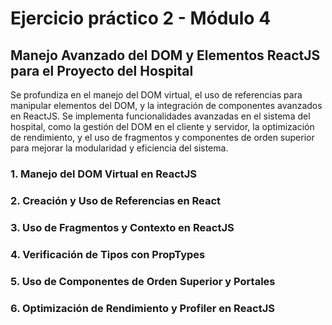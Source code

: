 # Ejercicio práctico 2 - Módulo 4

## Manejo Avanzado del DOM y Elementos ReactJS para el Proyecto del Hospital
Se profundiza en el manejo del DOM virtual, el uso de referencias para manipular elementos del DOM, y la integración de componentes
avanzados en ReactJS. Se implementa funcionalidades avanzadas en el sistema del hospital, como la gestión del DOM en el cliente y servidor, la optimización de rendimiento, y el uso de fragmentos y componentes de orden superior para mejorar la modularidad y eficiencia del
sistema.

### 1. Manejo del DOM Virtual en ReactJS

### 2. Creación y Uso de Referencias en React

### 3. Uso de Fragmentos y Contexto en ReactJS

### 4. Verificación de Tipos con PropTypes

### 5. Uso de Componentes de Orden Superior y Portales

### 6. Optimización de Rendimiento y Profiler en ReactJS
